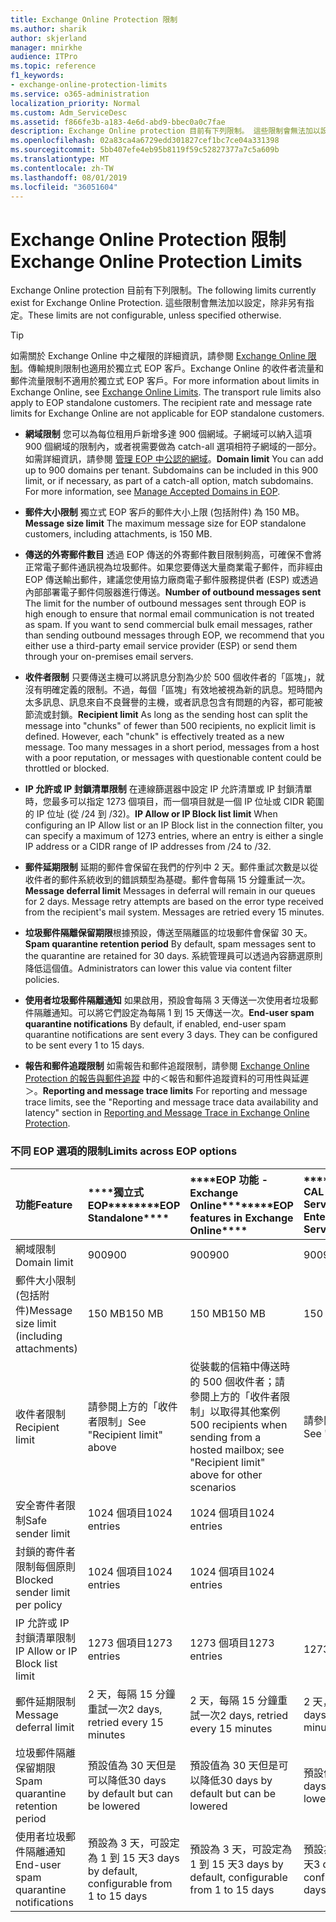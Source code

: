 ```yaml
---
title: Exchange Online Protection 限制
ms.author: sharik
author: skjerland
manager: mnirkhe
audience: ITPro
ms.topic: reference
f1_keywords:
- exchange-online-protection-limits
ms.service: o365-administration
localization_priority: Normal
ms.custom: Adm_ServiceDesc
ms.assetid: f866fe3b-a183-4e6d-abd9-bbec0a0c7fae
description: Exchange Online protection 目前有下列限制。 這些限制會無法加以設定，除非另有指定。
ms.openlocfilehash: 02a83ca4a6729edd301827cef1bc7ce04a331398
ms.sourcegitcommit: 5bb407efe4eb95b8119f59c52827377a7c5a609b
ms.translationtype: MT
ms.contentlocale: zh-TW
ms.lasthandoff: 08/01/2019
ms.locfileid: "36051604"
---
```

# <a name="exchange-online-protection-limits"></a><span data-ttu-id="dfbef-104">Exchange Online Protection 限制</span><span class="sxs-lookup"><span data-stu-id="dfbef-104">Exchange Online Protection Limits</span></span>

<span data-ttu-id="dfbef-105">Exchange Online protection 目前有下列限制。</span><span class="sxs-lookup"><span data-stu-id="dfbef-105">The following limits currently exist for Exchange Online Protection.</span></span> <span data-ttu-id="dfbef-106">這些限制會無法加以設定，除非另有指定。</span><span class="sxs-lookup"><span data-stu-id="dfbef-106">These limits are not configurable, unless specified otherwise.</span></span> 
  
> [!TIP]
> <span data-ttu-id="dfbef-p103">如需關於 Exchange Online 中之權限的詳細資訊，請參閱 [Exchange Online 限制](../exchange-online-service-description/exchange-online-limits.md)。傳輸規則限制也適用於獨立式 EOP 客戶。Exchange Online 的收件者流量和郵件流量限制不適用於獨立式 EOP 客戶。</span><span class="sxs-lookup"><span data-stu-id="dfbef-p103">For more information about limits in Exchange Online, see [Exchange Online Limits](../exchange-online-service-description/exchange-online-limits.md). The transport rule limits also apply to EOP standalone customers. The recipient rate and message rate limits for Exchange Online are not applicable for EOP standalone customers.</span></span> 
  
- <span data-ttu-id="dfbef-p104">**網域限制** 您可以為每位租用戶新增多達 900 個網域。子網域可以納入這項 900 個網域的限制內，或者視需要做為 catch-all 選項相符子網域的一部分。如需詳細資訊，請參閱 [管理 EOP 中公認的網域](https://go.microsoft.com/fwlink/p/?LinkId=282239)。</span><span class="sxs-lookup"><span data-stu-id="dfbef-p104">**Domain limit** You can add up to 900 domains per tenant. Subdomains can be included in this 900 limit, or if necessary, as part of a catch-all option, match subdomains. For more information, see [Manage Accepted Domains in EOP](https://go.microsoft.com/fwlink/p/?LinkId=282239).</span></span>
    
- <span data-ttu-id="dfbef-113">**郵件大小限制** 獨立式 EOP 客戶的郵件大小上限 (包括附件) 為 150 MB。</span><span class="sxs-lookup"><span data-stu-id="dfbef-113">**Message size limit** The maximum message size for EOP standalone customers, including attachments, is 150 MB.</span></span> 
    
- <span data-ttu-id="dfbef-p105">**傳送的外寄郵件數目** 透過 EOP 傳送的外寄郵件數目限制夠高，可確保不會將正常電子郵件通訊視為垃圾郵件。如果您要傳送大量商業電子郵件，而非經由 EOP 傳送輸出郵件，建議您使用協力廠商電子郵件服務提供者 (ESP) 或透過內部部署電子郵件伺服器進行傳送。</span><span class="sxs-lookup"><span data-stu-id="dfbef-p105">**Number of outbound messages sent** The limit for the number of outbound messages sent through EOP is high enough to ensure that normal email communication is not treated as spam. If you want to send commercial bulk email messages, rather than sending outbound messages through EOP, we recommend that you either use a third-party email service provider (ESP) or send them through your on-premises email servers.</span></span> 
    
- <span data-ttu-id="dfbef-p106">**收件者限制** 只要傳送主機可以將訊息分割為少於 500 個收件者的「區塊」，就沒有明確定義的限制。不過，每個「區塊」有效地被視為新的訊息。短時間內太多訊息、訊息來自不良聲譽的主機，或者訊息包含有問題的內容，都可能被節流或封鎖。</span><span class="sxs-lookup"><span data-stu-id="dfbef-p106">**Recipient limit** As long as the sending host can split the message into "chunks" of fewer than 500 recipients, no explicit limit is defined. However, each "chunk" is effectively treated as a new message. Too many messages in a short period, messages from a host with a poor reputation, or messages with questionable content could be throttled or blocked.</span></span> 
    
- <span data-ttu-id="dfbef-119">**IP 允許或 IP 封鎖清單限制** 在連線篩選器中設定 IP 允許清單或 IP 封鎖清單時，您最多可以指定 1273 個項目，而一個項目就是一個 IP 位址或 CIDR 範圍的 IP 位址 (從 /24 到 /32)。</span><span class="sxs-lookup"><span data-stu-id="dfbef-119">**IP Allow or IP Block list limit** When configuring an IP Allow list or an IP Block list in the connection filter, you can specify a maximum of 1273 entries, where an entry is either a single IP address or a CIDR range of IP addresses from /24 to /32.</span></span> 
    
- <span data-ttu-id="dfbef-p107">**郵件延期限制** 延期的郵件會保留在我們的佇列中 2 天。郵件重試次數是以從收件者的郵件系統收到的錯誤類型為基礎。郵件會每隔 15 分鐘重試一次。</span><span class="sxs-lookup"><span data-stu-id="dfbef-p107">**Message deferral limit** Messages in deferral will remain in our queues for 2 days. Message retry attempts are based on the error type received from the recipient's mail system. Messages are retried every 15 minutes.</span></span> 
    
- <span data-ttu-id="dfbef-123">**垃圾郵件隔離保留期限**根據預設，傳送至隔離區的垃圾郵件會保留 30 天。</span><span class="sxs-lookup"><span data-stu-id="dfbef-123">**Spam quarantine retention period** By default, spam messages sent to the quarantine are retained for 30 days.</span></span> <span data-ttu-id="dfbef-124">系統管理員可以透過內容篩選原則降低這個值。</span><span class="sxs-lookup"><span data-stu-id="dfbef-124">Administrators can lower this value via content filter policies.</span></span> 
    
- <span data-ttu-id="dfbef-p109">**使用者垃圾郵件隔離通知** 如果啟用，預設會每隔 3 天傳送一次使用者垃圾郵件隔離通知。可以將它們設定為每隔 1 到 15 天傳送一次。</span><span class="sxs-lookup"><span data-stu-id="dfbef-p109">**End-user spam quarantine notifications** By default, if enabled, end-user spam quarantine notifications are sent every 3 days. They can be configured to be sent every 1 to 15 days.</span></span> 
    
- <span data-ttu-id="dfbef-127">**報告和郵件追蹤限制** 如需報告和郵件追蹤限制，請參閱 [Exchange Online Protection 的報告與郵件追蹤](https://go.microsoft.com/fwlink/?LinkId=394248) 中的＜報告和郵件追蹤資料的可用性與延遲＞。</span><span class="sxs-lookup"><span data-stu-id="dfbef-127">**Reporting and message trace limits** For reporting and message trace limits, see the "Reporting and message trace data availability and latency" section in [Reporting and Message Trace in Exchange Online Protection](https://go.microsoft.com/fwlink/?LinkId=394248).</span></span>
    
### <a name="limits-across-eop-options"></a><span data-ttu-id="dfbef-128">不同 EOP 選項的限制</span><span class="sxs-lookup"><span data-stu-id="dfbef-128">Limits across EOP options</span></span>

|<span data-ttu-id="dfbef-129">**功能**</span><span class="sxs-lookup"><span data-stu-id="dfbef-129">**Feature**</span></span>|<span data-ttu-id="dfbef-130">\*\*\*\*獨立式 EOP\*\*\*\*</span><span class="sxs-lookup"><span data-stu-id="dfbef-130">\*\*\*\*EOP Standalone\*\*\*\*</span></span>|<span data-ttu-id="dfbef-131">\*\*\*\*EOP 功能 -Exchange Online\*\*\*\*</span><span class="sxs-lookup"><span data-stu-id="dfbef-131">\*\*\*\*EOP features in Exchange Online\*\*\*\*</span></span>|<span data-ttu-id="dfbef-132">\*\*\*\*Exchange Enterprise CAL with Services\*\*\*\*</span><span class="sxs-lookup"><span data-stu-id="dfbef-132">\*\*\*\*Exchange Enterprise CAL with Services\*\*\*\*</span></span>|
|:-----|:-----|:-----|:-----|
|<span data-ttu-id="dfbef-133">網域限制</span><span class="sxs-lookup"><span data-stu-id="dfbef-133">Domain limit</span></span>  <br/> |<span data-ttu-id="dfbef-134">900</span><span class="sxs-lookup"><span data-stu-id="dfbef-134">900</span></span>  <br/> |<span data-ttu-id="dfbef-135">900</span><span class="sxs-lookup"><span data-stu-id="dfbef-135">900</span></span>  <br/> |<span data-ttu-id="dfbef-136">900</span><span class="sxs-lookup"><span data-stu-id="dfbef-136">900</span></span>  <br/> |
|<span data-ttu-id="dfbef-137">郵件大小限制 (包括附件)</span><span class="sxs-lookup"><span data-stu-id="dfbef-137">Message size limit (including attachments)</span></span>  <br/> |<span data-ttu-id="dfbef-138">150 MB</span><span class="sxs-lookup"><span data-stu-id="dfbef-138">150 MB</span></span>  <br/> |<span data-ttu-id="dfbef-139">150 MB</span><span class="sxs-lookup"><span data-stu-id="dfbef-139">150 MB</span></span>  <br/> |<span data-ttu-id="dfbef-140">150 MB</span><span class="sxs-lookup"><span data-stu-id="dfbef-140">150 MB</span></span>  <br/> |
|<span data-ttu-id="dfbef-141">收件者限制</span><span class="sxs-lookup"><span data-stu-id="dfbef-141">Recipient limit</span></span>  <br/> |<span data-ttu-id="dfbef-142">請參閱上方的「收件者限制」</span><span class="sxs-lookup"><span data-stu-id="dfbef-142">See "Recipient limit" above</span></span>  <br/> |<span data-ttu-id="dfbef-143">從裝載的信箱中傳送時的 500 個收件者；請參閱上方的「收件者限制」以取得其他案例</span><span class="sxs-lookup"><span data-stu-id="dfbef-143">500 recipients when sending from a hosted mailbox; see "Recipient limit" above for other scenarios</span></span>  <br/> |<span data-ttu-id="dfbef-144">請參閱上方的「收件者限制」</span><span class="sxs-lookup"><span data-stu-id="dfbef-144">See "Recipient limit" above</span></span>  <br/> |
|<span data-ttu-id="dfbef-145">安全寄件者限制</span><span class="sxs-lookup"><span data-stu-id="dfbef-145">Safe sender limit</span></span>  <br/> |<span data-ttu-id="dfbef-146">1024 個項目</span><span class="sxs-lookup"><span data-stu-id="dfbef-146">1024 entries</span></span>  <br/> |<span data-ttu-id="dfbef-147">1024 個項目</span><span class="sxs-lookup"><span data-stu-id="dfbef-147">1024 entries</span></span>  <br/> ||
|<span data-ttu-id="dfbef-148">封鎖的寄件者限制每個原則</span><span class="sxs-lookup"><span data-stu-id="dfbef-148">Blocked sender limit per policy</span></span>  <br/> |<span data-ttu-id="dfbef-149">1024 個項目</span><span class="sxs-lookup"><span data-stu-id="dfbef-149">1024 entries</span></span>  <br/> |<span data-ttu-id="dfbef-150">1024 個項目</span><span class="sxs-lookup"><span data-stu-id="dfbef-150">1024 entries</span></span>  <br/> ||
|<span data-ttu-id="dfbef-151">IP 允許或 IP 封鎖清單限制</span><span class="sxs-lookup"><span data-stu-id="dfbef-151">IP Allow or IP Block list limit</span></span>  <br/> |<span data-ttu-id="dfbef-152">1273 個項目</span><span class="sxs-lookup"><span data-stu-id="dfbef-152">1273 entries</span></span>  <br/> |<span data-ttu-id="dfbef-153">1273 個項目</span><span class="sxs-lookup"><span data-stu-id="dfbef-153">1273 entries</span></span>  <br/> |<span data-ttu-id="dfbef-154">1273 個項目</span><span class="sxs-lookup"><span data-stu-id="dfbef-154">1273 entries</span></span>  <br/> |
|<span data-ttu-id="dfbef-155">郵件延期限制</span><span class="sxs-lookup"><span data-stu-id="dfbef-155">Message deferral limit</span></span>  <br/> |<span data-ttu-id="dfbef-156">2 天，每隔 15 分鐘重試一次</span><span class="sxs-lookup"><span data-stu-id="dfbef-156">2 days, retried every 15 minutes</span></span>  <br/> |<span data-ttu-id="dfbef-157">2 天，每隔 15 分鐘重試一次</span><span class="sxs-lookup"><span data-stu-id="dfbef-157">2 days, retried every 15 minutes</span></span>  <br/> |<span data-ttu-id="dfbef-158">2 天，每隔 15 分鐘重試一次</span><span class="sxs-lookup"><span data-stu-id="dfbef-158">2 days, retried every 15 minutes</span></span>  <br/> |
|<span data-ttu-id="dfbef-159">垃圾郵件隔離保留期限</span><span class="sxs-lookup"><span data-stu-id="dfbef-159">Spam quarantine retention period</span></span>  <br/> |<span data-ttu-id="dfbef-160">預設值為 30 天但是可以降低</span><span class="sxs-lookup"><span data-stu-id="dfbef-160">30 days by default but can be lowered</span></span>  <br/> |<span data-ttu-id="dfbef-161">預設值為 30 天但是可以降低</span><span class="sxs-lookup"><span data-stu-id="dfbef-161">30 days by default but can be lowered</span></span>  <br/> |<span data-ttu-id="dfbef-162">預設值為 30 天但是可以降低</span><span class="sxs-lookup"><span data-stu-id="dfbef-162">30 days by default but can be lowered</span></span>  <br/> |
|<span data-ttu-id="dfbef-163">使用者垃圾郵件隔離通知</span><span class="sxs-lookup"><span data-stu-id="dfbef-163">End-user spam quarantine notifications</span></span>  <br/> |<span data-ttu-id="dfbef-164">預設為 3 天，可設定為 1 到 15 天</span><span class="sxs-lookup"><span data-stu-id="dfbef-164">3 days by default, configurable from 1 to 15 days</span></span>  <br/> |<span data-ttu-id="dfbef-165">預設為 3 天，可設定為 1 到 15 天</span><span class="sxs-lookup"><span data-stu-id="dfbef-165">3 days by default, configurable from 1 to 15 days</span></span>  <br/> |<span data-ttu-id="dfbef-166">預設為 3 天，可設定為 1 到 15 天</span><span class="sxs-lookup"><span data-stu-id="dfbef-166">3 days by default, configurable from 1 to 15 days</span></span>  <br/> |
   


